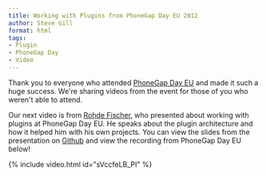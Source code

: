 ```yaml
---
title: Working with Plugins from PhoneGap Day EU 2012
author: Steve Gill
format: html
tags:
- Plugin
- PhoneGap Day
- Video
---
```


Thank you to everyone who attended [PhoneGap Day EU](http://pgday.phonegap.com/eu2012/) and made it such a huge success. We're sharing videos from the event for those of you who weren't able to attend.

Our next video is from [Rohde Fischer](http://twitter.com/rohdef), who presented about working with plugins at PhoneGap Day EU. He speaks about the plugin architecture and how it helped him with his own projects. You can view the slides from the presentation on [Github](https://github.com/rohdef/PGPlugins) and view the recording from PhoneGap Day EU below!

{% include video.html id="sVccfeLB_PI" %}
